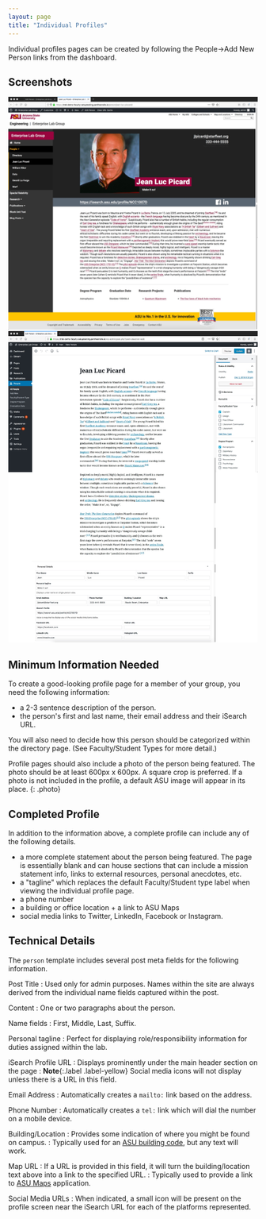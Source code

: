 ```yaml
---
layout: page
title: "Individual Profiles"
---
```


Individual profiles pages can be created by following the People->Add New Person links from the dashboard.

## Screenshots ##

<div id="lightbox" class="lightbox">
    <a href="/../assets/img/person-front.jpg">
        <img src="/../assets/img/person-front.jpg" alt="Illustration of relationship between research projects" />
    </a>
        <a href="/../assets/img/person-admin.jpg">
        <img src="/../assets/img/person-admin.jpg" alt="Illustration of relationship between research projects" />
    </a>
</div>

## Minimum Information Needed ##

To create a good-looking profile page for a member of your group, you need the following information:

- a 2-3 sentence description of the person.
- the person's first and last name, their email address and their iSearch URL.

You will also need to decide how this person should be categorized within the directory page. (See Faculty/Student Types for more detail.)

Profile pages should also include a photo of the person being featured. The photo should be at least 600px x 600px. A square crop is preferred. If a photo is not included in the profile, a default ASU image will appear in its place.
{: .photo}

## Completed Profile ## 

In addition to the information above, a complete profile can include any of the following details.

- a more complete statement about the person being featured. The page is essentially blank and can house sections that can include a mission statement info, links to external resources, personal anecdotes, etc.
- a "tagline" which replaces the default Faculty/Student type label when viewing the individual profile page.
- a phone number
- a building or office location + a link to ASU Maps
- social media links to Twitter, LinkedIn, Facebook or Instagram.

## Technical Details ##

The `person` template includes several post meta fields for the following information.

Post Title
: Used only for admin purposes. Names within the site are always derived from the individual name fields captured within the post.

Content
: One or two paragraphs about the person.

Name fields
: First, Middle, Last, Suffix.

Personal tagline
: Perfect for displaying role/responsibility information for duties assigned within the lab.

iSearch Profile URL
: Displays prominently under the main header section on the page
: **Note**{:.label .label-yellow} Social media icons will not display unless there is a URL in this field.

Email Address
: Automatically creates a `mailto:` link based on the address.

Phone Number
: Automatically creates a `tel:` link which will dial the number on a mobile device.

Building/Location
: Provides some indication of where you might be found on campus.
: Typically used for an [ASU building code](https://tours.asu.edu/tempe/building-codes), but any text will work.

Map URL
: If a URL is provided in this field, it will turn the building/location text above into a link to the specified URL.
: Typically used to provide a link to [ASU Maps](https://www.asu.edu/map/interactive/) application. 

Social Media URLs
: When indicated, a small icon will be present on the profile screen near the iSearch URL for each of the platforms represented.
